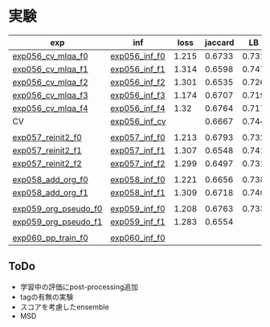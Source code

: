 # 実験

|exp|inf|loss|jaccard|LB|memo|
|--|--|--|--|--|--|
|[exp056_cv_mlqa_f0]|[exp056_inf_f0]|1.215|0.6733|0.731||
|[exp056_cv_mlqa_f1]|[exp056_inf_f1]|1.314|0.6598|0.747||
|[exp056_cv_mlqa_f2]|[exp056_inf_f2]|1.301|0.6535|0.726||
|[exp056_cv_mlqa_f3]|[exp056_inf_f3]|1.174|0.6707|0.719||
|[exp056_cv_mlqa_f4]|[exp056_inf_f4]|1.32|0.6764|0.717||
|CV|[exp056_inf_cv]||0.6667|0.744||
|||||||
|[exp057_reinit2_f0]|[exp057_inf_f0]|1.213|0.6793|0.732||
|[exp057_reinit2_f1]|[exp057_inf_f1]|1.307|0.6548|0.741||
|[exp057_reinit2_f2]|[exp057_inf_f2]|1.299|0.6497|0.731||
|||||||
|[exp058_add_org_f0]|[exp058_inf_f0]|1.221|0.6656|0.738||
|[exp058_add_org_f1]|[exp058_inf_f1]|1.309|0.6718|0.740||
|||||||
|[exp059_org_pseudo_f0]|[exp059_inf_f0]|1.208|0.6763|0.733||
|[exp059_org_pseudo_f1]|[exp059_inf_f1]|1.283|0.6554|||
|||||||
|[exp060_pp_train_f0]|[exp060_inf_f0]|||||

[exp056_cv_mlqa_f0]:https://www.kaggle.com/takamichitoda/chaii-train-large-model?scriptVersionId=74703280
[exp056_cv_mlqa_f1]:https://www.kaggle.com/takamichitoda/chaii-train-large-model?scriptVersionId=74706731
[exp056_cv_mlqa_f2]:https://www.kaggle.com/takamichitoda/chaii-train-large-model?scriptVersionId=74718504
[exp056_cv_mlqa_f3]:https://www.kaggle.com/takamichitoda/chaii-train-large-model?scriptVersionId=74724233
[exp056_cv_mlqa_f4]:https://www.kaggle.com/takamichitoda/chaii-train-large-model?scriptVersionId=74779745
[exp056_inf_f0]:https://www.kaggle.com/takamichitoda/chaii-infer-divide-model?scriptVersionId=74706690
[exp056_inf_f1]:https://www.kaggle.com/takamichitoda/chaii-infer-divide-model?scriptVersionId=74713322
[exp056_inf_f2]:https://www.kaggle.com/takamichitoda/chaii-infer-divide-model?scriptVersionId=74724156
[exp056_inf_f3]:https://www.kaggle.com/takamichitoda/chaii-infer-divide-model?scriptVersionId=74729478
[exp056_inf_f4]:https://www.kaggle.com/takamichitoda/chaii-infer-divide-model?scriptVersionId=74782199
[exp056_inf_cv]:https://www.kaggle.com/takamichitoda/chaii-infer-divide-model-cv?scriptVersionId=74784419

[exp057_reinit2_f0]:https://www.kaggle.com/takamichitoda/chaii-train-large-model?scriptVersionId=74782911
[exp057_reinit2_f1]:https://www.kaggle.com/takamichitoda/chaii-train-large-model?scriptVersionId=74788543
[exp057_reinit2_f2]:https://www.kaggle.com/takamichitoda/chaii-train-large-model?scriptVersionId=74792346
[exp057_inf_f0]:https://www.kaggle.com/takamichitoda/chaii-infer-divide-model?scriptVersionId=74788524
[exp057_inf_f1]:https://www.kaggle.com/takamichitoda/chaii-infer-divide-model/output?scriptVersionId=74791457
[exp057_inf_f2]:https://www.kaggle.com/takamichitoda/chaii-infer-divide-model?scriptVersionId=74795701

[exp058_add_org_f0]:https://www.kaggle.com/takamichitoda/chaii-train-large-model?scriptVersionId=74861279
[exp058_add_org_f1]:https://www.kaggle.com/takamichitoda/chaii-train-large-model?scriptVersionId=74875155
[exp058_inf_f0]:https://www.kaggle.com/takamichitoda/chaii-infer-divide-model?scriptVersionId=74866818
[exp058_inf_f1]:https://www.kaggle.com/takamichitoda/chaii-infer-divide-model?scriptVersionId=74884171

[exp059_org_pseudo_f0]:https://www.kaggle.com/takamichitoda/chaii-train-large-model?scriptVersionId=74883936
[exp059_org_pseudo_f1]:https://www.kaggle.com/takamichitoda/chaii-train-large-model?scriptVersionId=74891704
[exp059_inf_f0]:https://www.kaggle.com/takamichitoda/chaii-infer-divide-model?scriptVersionId=74891472
[exp059_inf_f1]:https://www.kaggle.com/takamichitoda/chaii-infer-divide-model?scriptVersionId=74942024

[exp060_pp_train_f0]:https://www.kaggle.com/takamichitoda/chaii-train-large-model?scriptVersionId=74942214
[exp060_inf_f0]:xxx

## ToDo

- 学習中の評価にpost-processing追加
- tagの有無の実験
- スコアを考慮したensemble
- MSD
